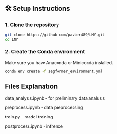 ## 🛠️ Setup Instructions

### 1. Clone the repository

```bash
git clone https://github.com/paster489/LMY.git
cd LMY
```

### 2. Create the Conda environment

Make sure you have Anaconda or Miniconda installed.

```bash
conda env create -f segformer_environment.yml
```

## Files Explanation

data_analysis.ipynb - for preliminary data analusis

preprocess.ipynb - data preprocessing

train.py - model training

postprocess.ipynb - infrence
